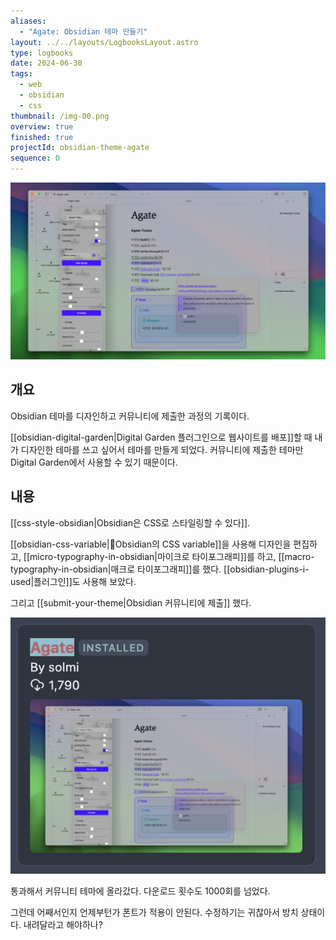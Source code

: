 ```yaml
---
aliases:
  - "Agate: Obsidian 테마 만들기"
layout: ../../layouts/LogbooksLayout.astro
type: logbooks
date: 2024-06-30
tags:
  - web
  - obsidian
  - css
thumbnail: /img-00.png
overview: true
finished: true
projectId: obsidian-theme-agate
sequence: 0
---
```

![](../../assets/img-00.png)
## 개요
Obsidian 테마를 디자인하고 커뮤니티에 제출한 과정의 기록이다.

[[obsidian-digital-garden|Digital Garden 플러그인으로 웹사이트를 배포]]할 때 내가 디자인한 테마를 쓰고 싶어서 테마를 만들게 되었다. 커뮤니티에 제출한 테마만 Digital Garden에서 사용할 수 있기 때문이다.

## 내용
[[css-style-obsidian|Obsidian은 CSS로 스타일링할 수 있다]].

[[obsidian-css-variable|Obsidian의 CSS variable]]을 사용해 디자인을 편집하고, [[micro-typography-in-obsidian|마이크로 타이포그래피]]를 하고, [[macro-typography-in-obsidian|매크로 타이포그래피]]를 했다. [[obsidian-plugins-i-used|플러그인]]도 사용해 보았다.

그리고 [[submit-your-theme|Obsidian 커뮤니티에 제출]] 했다.

![](../../assets/img-01.png)

통과해서 커뮤니티 테마에 올라갔다. 다운로드 횟수도 1000회를 넘었다.

그런데 어째서인지 언제부턴가 폰트가 적용이 안된다. 수정하기는 귀찮아서 방치 상태이다. 내려달라고 해야하나?